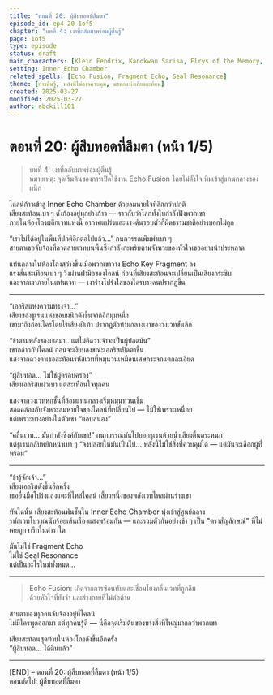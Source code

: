 ```yaml
---
title: "ตอนที่ 20: ผู้สืบทอดที่ลืมตา"
episode_id: ep4-20-1of5
chapter: "บทที่ 4: เงาที่กลับมาพร้อมผู้ตื่นรู้"
page: 1of5
type: episode
status: draft
main_characters: [Klein Fendrix, Kanokwan Sarisa, Elrys of the Memory, Thuren of the Boundary]
setting: Inner Echo Chamber
related_spells: [Echo Fusion, Fragment Echo, Seal Resonance]
theme: [การตื่นรู้, พลังที่ไม่อาจควบคุม, มรดกแห่งเสียงสะท้อน]
created: 2025-03-27
modified: 2025-03-27
author: abckill101
---
```


# ตอนที่ 20: ผู้สืบทอดที่ลืมตา (หน้า 1/5)
> บทที่ 4: เงาที่กลับมาพร้อมผู้ตื่นรู้  
> หมายเหตุ: จุดเริ่มต้นของการเปิดใช้งาน Echo Fusion โดยไม่ตั้งใจ ทีมเข้าสู่แกนกลางของผนึก

ไคลน์ก้าวเข้าสู่ Inner Echo Chamber ด้วยลมหายใจที่ลึกกว่าปกติ  
เสียงสะท้อนเบา ๆ ดังก้องอยู่ทุกย่างก้าว — ราวกับว่าโลกทั้งใบกำลังฟังพวกเขา  
ภายในห้องโถงผลึกเวทแห่งนี้ อากาศแปร่งและแรงดันรอบตัวก็ผิดธรรมชาติอย่างบอกไม่ถูก

“เราไม่ได้อยู่ในพื้นที่ปกติอีกต่อไปแล้ว…” กนกวรรณพึมพำเบา ๆ  
สายตาเธอจับจ้องที่ลวดลายเวทบนพื้นซึ่งกำลังกะพริบตามจังหวะของหัวใจเธออย่างน่าประหลาด

แท่นกลางในห้องโถงสว่างขึ้นเมื่อพวกเขาวาง Echo Key Fragment ลง  
แรงสั่นสะเทือนเบา ๆ วิ่งผ่านฝ่ามือของไคลน์ ก่อนที่เสียงสะท้อนจะเปลี่ยนเป็นเสียงกระซิบ  
และจากเงาภายในแท่นเวท — เงาร่างโปร่งใสของใครบางคนปรากฏขึ้น

---

“เอลริสแห่งความทรงจำ…”  
เสียงของธูเรนแห่งขอบผนึกดังขึ้นจากอีกมุมหนึ่ง  
เขามาถึงก่อนใครโดยไร้เสียงฝีเท้า ปรากฏตัวท่ามกลางเงาของวงเวทขั้นลึก

“ข้าตามพลังของเธอมา…แต่ไม่คิดว่าเจ้าจะเป็นผู้ปลดมัน”  
เขากล่าวกับไคลน์ ก่อนจะเงียบลงขณะเอลริสเปิดตาขึ้น  
แสงจากดวงตาเธอสะท้อนรหัสเวทที่หมุนวนเหมือนเศษกระจกแตกละเอียด

“ผู้สืบทอด... ไม่ใช่ผู้ครอบครอง”  
เสียงเอลริสแผ่วเบา แต่สะเทือนใจทุกคน

แสงจากวงเวทหกชั้นที่ล้อมแท่นกลางเริ่มหมุนทวนเข็ม  
สอดคล้องกับจังหวะลมหายใจของไคลน์ที่เปลี่ยนไป — ไม่ใช่เพราะเหนื่อย  
แต่เพราะบางอย่างในตัวเขา “ตอบสนอง”

“คลื่นเวท... มันกำลังซิงค์กับเขา!” กนกวรรณหันไปบอกธูเรนด้วยน้ำเสียงตื่นตระหนก  
แต่ธูเรนกลับพยักหน้าเบา ๆ “จงปล่อยให้มันเป็นไป... พลังนี้ไม่ใช่สิ่งที่ควบคุมได้ — แต่มันจะเลือกผู้ที่พร้อม”

---

“ข้ารู้จักเจ้า…”  
เสียงเอลริสดังขึ้นอีกครั้ง  
เธอยื่นมือโปร่งแสงแตะที่ไหล่ไคลน์ เสี้ยวหนึ่งของพลังเวทไหลผ่านร่างเขา

ทันใดนั้น เสียงสะท้อนพันชั้นใน Inner Echo Chamber พุ่งเข้าสู่ศูนย์กลาง  
รหัสเวทโบราณนับร้อยเส้นเรืองแสงพร้อมกัน — และรวมตัวกันอย่างช้า ๆ เป็น "ตราสัญลักษณ์" ที่ไม่เคยถูกจารึกในตำราใด

มันไม่ใช่ Fragment Echo  
ไม่ใช่ Seal Resonance  
แต่เป็นอะไรใหม่ทั้งหมด...

---

> Echo Fusion: เกิดจากการซ้อนทับและเชื่อมโยงคลื่นเวทที่ถูกลืม  
> ด้วยหัวใจที่ยังจำ และร่างกายที่ไม่ต่อต้าน

สายตาของทุกคนจับจ้องอยู่ที่ไคลน์  
ไม่มีใครพูดออกมา แต่ทุกคนรู้ดี — นี่คือจุดเริ่มต้นของบางสิ่งที่ใหญ่มากกว่าพวกเขา

เสียงสะท้อนสุดท้ายในห้องโถงดังขึ้นอีกครั้ง  
“ผู้สืบทอด... ได้ตื่นแล้ว”

---

[END] – ตอนที่ 20: ผู้สืบทอดที่ลืมตา (หน้า 1/5)  
ตอนถัดไป: ผู้สืบทอดที่ลืมตา
